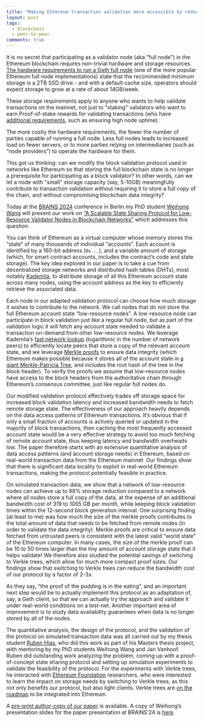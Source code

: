 ```yaml
---
title: "Making Ethereum transaction validation more accessible by reducing storage costs using a p2p account storage network"
layout: post
tags:
  - blockchain
  - peer-to-peer
comments: true
---
```


It is no secret that participating as a validator node (aka "full node") in the Ethereum blockchain requires non-trivial hardware and storage resources. [The hardware requirements to run a Geth full node](https://geth.ethereum.org/docs/getting-started/hardware-requirements) (one of the more popular Ethereum full node implementations) state that the recommended minimum storage is a 2TB SSD drive - and with a default cache size, operators should expect storage to grow at a rate of about 14GB/week.

These storage requirements apply to anyone who wants to help validate transactions on the mainnet, not just to "staking" validators who want to earn Proof-of-stake rewards for validating transactions (who have [additional requirements](https://ethereum.org/en/staking/solo/#considerations-before-staking-solo), such as ensuring high node uptime).

The more costly the hardware requirements, the fewer the number of parties capable of running a full node. Less full nodes leads to increased load on fewer servers, or to more parties relying on intermediaries (such as “node providers”) to operate the hardware for them.

This got us thinking: can we modify the block validation protocol used in networks like Ethereum so that storing the full blockchain state is no longer a prerequisite for participating as a block validator? In other words, can we let a node with "small" storage capacity (say, 5-10GB) meaningfully contribute to transaction validation without requiring it to store a full copy of the chain, and without compromising blockchain data integrity?

Today at the [BRAINS 2024](https://brains.dnac.org/2024/) conference in Berlin my PhD student [Weihong Wang](https://distrinet.cs.kuleuven.be/people/WeihongWang) will present our work on [“A Scalable State Sharing Protocol for Low-Resource Validator Nodes in Blockchain Networks”](https://kuleuven-my.sharepoint.com/:b:/g/personal/weihong_wang_kuleuven_be/EbmwgUTesHBCqNzCJIxUw_gBjyK5z-OG0rWQbey-v6io-w?e=NAEgjP) which addresses this question.

You can think of Ethereum as a virtual computer whose memory stores the “state” of many thousands of individual “accounts”. Each account is identified by a 160-bit address (`0x...`), and a variable amount of storage (which, for smart contract accounts, includes the contract’s code and state storage). The key idea explored in our paper is to take a cue from decentralized storage networks and distributed hash tables (DHTs), most notably [Kademlia](https://dl.acm.org/doi/10.5555/646334.687801), to distribute storage of all this Ethereum account state across many nodes, using the account address as the key to efficiently retrieve the associated data.

Each node in our adapted validation protocol can choose how much storage it wishes to contribute to the network. We call nodes that do not store the full Ethereum account state “low-resource nodes”. A low-resource node can participate in block validation just like a regular full node, but as part of the validation logic it will fetch any account state needed to validate a transaction on-demand from other low-resource nodes. We leverage Kademlia’s [fast network lookup](https://kelseyc18.github.io/kademlia_vis/basics/1/#) (logarithmic in the number of network peers) to efficiently locate peers that store a copy of the relevant account state, and we leverage [Merkle proofs](https://medium.com/crypto-0-nite/merkle-proofs-explained-6dd429623dc5) to ensure data integrity (which Ethereum makes possible because it stores all of the account state in [a giant Merkle-Patricia Tree](https://ethereum.stackexchange.com/questions/268/ethereum-block-architecture), and includes the root hash of the tree in the block header). To verify the proofs we assume that low-resource nodes have access to the block headers from the authoritative chain through Ethereum’s consensus committee, just like regular full nodes do.

Our modified validation protocol effectively trades off storage space for increased block validation latency and increased bandwidth needs to fetch remote storage state. The effectiveness of our approach heavily depends on the data access patterns of Ethereum transactions. It’s obvious that if only a small fraction of accounts is actively queried or updated in the majority of block transactions, then caching the most frequently accessed account state would be a very effective strategy to avoid too much fetching of remote account state, thus keeping latency and bandwidth overheads low. The paper therefore starts with an extensive quantitative analysis of data access patterns (and account storage needs) in Ethereum, based on real-world transaction data from the Ethereum mainnet. Our findings show that there is significant data locality to exploit in real-world Ethereum transactions, making the protocol potentially feasible in practice.

On simulated transaction data, we show that a network of low-resource nodes can achieve up to 98% storage reduction compared to a network where all nodes store a full copy of the data, at the expense of an additional bandwidth cost of 319 to 1065 GB per month, while keeping block validation times within the 12-second block generation interval. One surprising finding (at least to me) was how much the size of the merkle proofs contributes to the total amount of data that needs to be fetched from remote nodes (in order to validate the data integrity). Merkle proofs are critical to ensure data fetched from untrusted peers is consistent with the latest valid “world state” of the Ethereum computer. In many cases, the size of the merkle proof can be 10 to 50 times larger than the tiny amount of account storage state that it helps validate! We therefore also studied the potential savings of switching to Verkle trees, which allow for much more compact proof sizes. Our findings show that switching to Verkle trees can reduce the bandwidth cost of our protocol by a factor of 2-3x.

As they say, “the proof of the pudding is in the eating”, and an important next step would be to actually implement this protocol as an adaptation of, say, a Geth client, so that we can actually try the approach and validate it under real-world conditions on a test-net. Another important area of improvement is to study data availability guarantees when data is no longer stored by all of the nodes.

The quantitative analysis, the design of the protocol, and the validation of the protocol on simulated transaction data was all carried out by my thesis student [Ruben Hias](https://www.linkedin.com/in/rubenhias/), who did this work as part of his Masters thesis project, with mentoring by my PhD students Weihong Wang and Jan Vanhoof. Ruben did outstanding work analyzing the problem, coming up with a proof-of-concept state sharing protocol and setting up simulation experiments to validate the feasibility of the protocol. For the experiments with Verkle trees, he interacted with [Ethereum Foundation](https://ethereum.foundation/) researchers, who were interested to learn the impact on storage needs by switching to Verkle trees, as this not only benefits our protocol, but also light clients. Verkle trees are [on the roadmap](https://ethereum.org/en/roadmap/verkle-trees/) to be integrated into Ethereum.

A [pre-print author-copy of our paper](https://kuleuven-my.sharepoint.com/:b:/g/personal/weihong_wang_kuleuven_be/EbmwgUTesHBCqNzCJIxUw_gBjyK5z-OG0rWQbey-v6io-w?e=NAEgjP) is available. A copy of Weihong’s presentation slides for the paper presentation at BRAINS’24 is [here](https://kuleuven-my.sharepoint.com/:b:/g/personal/weihong_wang_kuleuven_be/ERpQPcqTo1ZEtZn7W6PLmGwBm_-UpNSi8uNnriZXWCnIsg?e=ODepi1).



